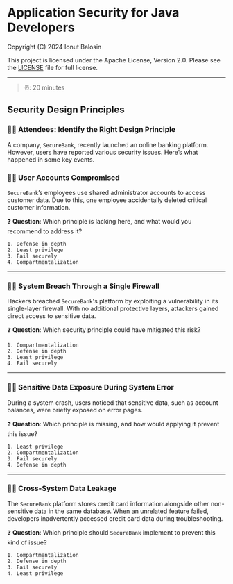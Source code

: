# Application Security for Java Developers

Copyright (C) 2024 Ionut Balosin

This project is licensed under the Apache License, Version 2.0.
Please see the [LICENSE](../license/LICENSE) file for full license.

---

> ⏰: 20 minutes

## Security Design Principles

### 👨‍🎓 Attendees: Identify the Right Design Principle

A company, `SecureBank`, recently launched an online banking platform. However, users have reported various security issues. Here’s what happened in some key events.

### 🕵️‍♂️ User Accounts Compromised

`SecureBank`’s employees use shared administrator accounts to access customer data. Due to this, one employee accidentally deleted critical customer information.

❓ **Question**: Which principle is lacking here, and what would you recommend to address it?

    1. Defense in depth
    2. Least privilege
    3. Fail securely
    4. Compartmentalization

---

### 🕵️‍♂️ System Breach Through a Single Firewall

Hackers breached `SecureBank`'s platform by exploiting a vulnerability in its single-layer firewall. With no additional protective layers, attackers gained direct access to sensitive data.

❓ **Question**: Which security principle could have mitigated this risk?

    1. Compartmentalization
    2. Defense in depth
    3. Least privilege
    4. Fail securely

---

### 🕵️‍♂️ Sensitive Data Exposure During System Error

During a system crash, users noticed that sensitive data, such as account balances, were briefly exposed on error pages.

❓ **Question**: Which principle is missing, and how would applying it prevent this issue?

    1. Least privilege
    2. Compartmentalization
    3. Fail securely
    4. Defense in depth

---

### 🕵️‍♂️ Cross-System Data Leakage

The `SecureBank` platform stores credit card information alongside other non-sensitive data in the same database. When an unrelated feature failed, developers inadvertently accessed credit card data during troubleshooting.

❓ **Question**: Which principle should `SecureBank` implement to prevent this kind of issue?

    1. Compartmentalization
    2. Defense in depth
    3. Fail securely
    4. Least privilege